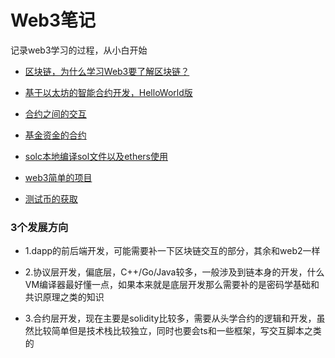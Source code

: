 # Web3笔记

记录web3学习的过程，从小白开始

- [区块链，为什么学习Web3要了解区块链？](https://github.com/lll618xxx/web3-notes/blob/master/blockChain)

- [基于以太坊的智能合约开发，HelloWorld版](https://github.com/lll618xxx/web3-notes/blob/master/smartContract)

- [合约之间的交互](https://github.com/lll618xxx/web3-notes/blob/master/contractInteract)

- [基金资金的合约](https://github.com/lll618xxx/web3-notes/blob/master/contractInteract)

- [solc本地编译sol文件以及ethers使用](https://github.com/lll618xxx/web3-notes/blob/master/compileLocalSolidity)

- [web3简单的项目](https://github.com/lll618xxx/web3-notes/blob/master/web3Simple)

- [测试币的获取](https://github.com/lll618xxx/web3-notes/blob/master/wallet)

### 3个发展方向

* 1.dapp的前后端开发，可能需要补一下区块链交互的部分，其余和web2一样

* 2.协议层开发，偏底层，C++/Go/Java较多，一般涉及到链本身的开发，什么VM编译器最好懂一点，如果本来就是底层开发那么需要补的是密码学基础和共识原理之类的知识

* 3.合约层开发，现在主要是solidity比较多，需要从头学合约的逻辑和开发，虽然比较简单但是技术栈比较独立，同时也要会ts和一些框架，写交互脚本之类的